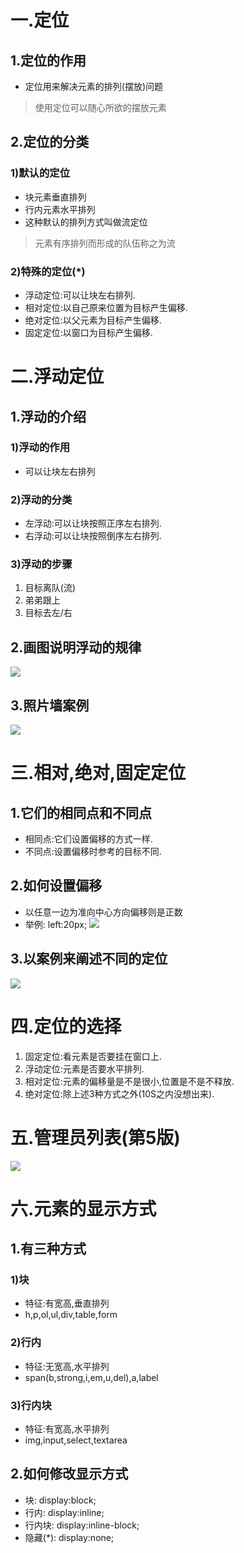 # 一.定位
## 1.定位的作用
- 定位用来解决元素的排列(摆放)问题
> 使用定位可以随心所欲的摆放元素

## 2.定位的分类
### 1)默认的定位
- 块元素垂直排列
- 行内元素水平排列
- 这种默认的排列方式叫做流定位
> 元素有序排列而形成的队伍称之为流

### 2)特殊的定位(*)
- 浮动定位:可以让块左右排列.
- 相对定位:以自己原来位置为目标产生偏移.
- 绝对定位:以父元素为目标产生偏移.
- 固定定位:以窗口为目标产生偏移.

# 二.浮动定位
## 1.浮动的介绍
### 1)浮动的作用
- 可以让块左右排列

### 2)浮动的分类
- 左浮动:可以让块按照正序左右排列.
- 右浮动:可以让块按照倒序左右排列.

### 3)浮动的步骤
1. 目标离队(流)
2. 弟弟跟上
3. 目标去左/右

## 2.画图说明浮动的规律
![](1.png)

## 3.照片墙案例
![](2.png)

# 三.相对,绝对,固定定位
## 1.它们的相同点和不同点
- 相同点:它们设置偏移的方式一样.
- 不同点:设置偏移时参考的目标不同.

## 2.如何设置偏移
- 以任意一边为准向中心方向偏移则是正数
- 举例: left:20px;
![](3.png)

## 3.以案例来阐述不同的定位
![](4.png)

# 四.定位的选择
1. 固定定位:看元素是否要挂在窗口上.
2. 浮动定位:元素是否要水平排列.
3. 相对定位:元素的偏移量是不是很小,位置是不是不释放.
4. 绝对定位:除上述3种方式之外(10S之内没想出来).

# 五.管理员列表(第5版)
![](5.png)

# 六.元素的显示方式
## 1.有三种方式
### 1)块
- 特征:有宽高,垂直排列
- h,p,ol,ul,div,table,form

### 2)行内
- 特征:无宽高,水平排列
- span(b,strong,i,em,u,del),a,label

### 3)行内块
- 特征:有宽高,水平排列
- img,input,select,textarea

## 2.如何修改显示方式
- 块: display:block;
- 行内: display:inline;
- 行内块: display:inline-block;
- 隐藏(*): display:none;